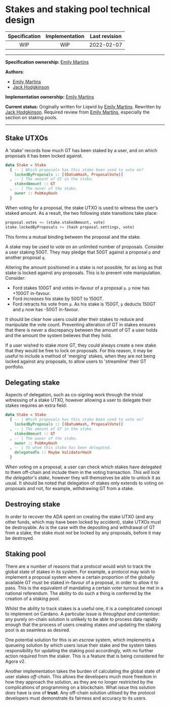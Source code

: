 # Stakes and staking pool technical design

| Specification | Implementation | Last revision |
|:-----------:|:-----------:|:-------------:|
| WIP         |  WIP        | 2022-02-07    |

---

**Specification ownership:** [Emily Martins]

**Authors**:

-   [Emily Martins]
-   [Jack Hodgkinson]

**Implementation ownership:** [Emily Martins]

[Emily Martins]: https://github.com/emiflake

[Jack Hodgkinson]: https://github.com/jhodgdev

**Current status:** Originally written for Liqwid by [Emily Martins]. Rewritten by [Jack Hodgkinson]. Required review from [Emily Martins], especially the section on staking pools.

---

## Stake UTXOs

A 'stake' records how much GT has been staked by a user, and on which proposals it has been locked against.

```haskell
data Stake = Stake
  { -- | Which proposals has this stake been used to vote on?
    lockedByProposals :: [(DatumHash, ProposalVote)]
  , -- | The amount of GT in the stake.
    stakedAmount :: GT
  , -- | The owner of the stake.
    owner :: PubKeyHash
  }
```

When voting for a proposal, the stake UTXO is used to witness the user's staked amount. As a result, the two following state transitions take place:

```haskell
proposal.votes += (stake.stakedAmount, vote)
stake.lockedByProposals += (hash proposal.settings, vote)
```

This forms a mutual binding between the proposal and the stake.

A stake may be used to vote on an unlimited number of proposals. Consider a user staking 50GT. They may pledge that 50GT against a proposal `p` _and_ another proposal `q`.

Altering the amount positioned in a stake is not possible, for as long as that stake is locked against any proposals. This is to prevent vote manipulation. Consider:

-   Ford stakes 100GT and votes in-favour of a proposal `p`. `p` now has +100GT in-favour.
-   Ford _increases_ his stake by 50GT to 150GT.
-   Ford retracts his vote from `p`. As his stake is 150GT, `p` deducts 150GT and `p` now has -50GT in-favour.

It should be clear how users could alter their stakes to reduce and manipulate the vote count. Preventing alteration of GT in stakes ensures that there is never a discrepancy between the amount of GT a user holds and the amount the system believes that they hold.

If a user wished to stake _more_ GT, they could always create a new stake that they would be free to lock on proposals. For this reason, it may be useful to include a method of 'merging' stakes, when they are not being locked against any proposals, to allow users to 'streamline' their GT portfolio.

## Delegating stake

Aspects of delegation, such as co-signing work through the trivial witnessing of a stake UTXO, however allowing a user to delegate their stakes requires an extra field:

```haskell
data Stake = Stake
  { -- | Which proposals has this stake been used to vote on?
    lockedByProposals :: [(DatumHash, ProposalVote)]
  , -- | The amount of GT in the stake.
    stakedAmount :: GT
  , -- | The owner of the stake.
    owner :: PubKeyHash
  , -- | To whom this stake has been delegated.
    delegatedTo :: Maybe ValidatorHash
  }
```

When voting on a proposal, a user can check which stakes have delegated to them off-chain and include them in the voting transaction. _This will lock the delegator's stake_, however they will themselves be able to unlock it as usual. It should be noted that delegation of stakes only extends to voting on proposals and not, for example, withdrawing GT from a stake.

## Destroying stake

In order to recover the ADA spent on creating the stake UTXO (and any other funds, which may have been locked by accident), stake UTXOs must be destroyable. As is the case with the depositing and withdrawal of GT from a stake, the stake must *not* be locked by any proposals, before it may be destroyed.


## Staking pool

There are a number of reasons that a protocol would wish to track the global state of stakes in its system. For example, a protocol may wish to implement a proposal system where a certain proportion of the globally available GT must be staked in-favour of a proposal, in order to allow it to pass. This is the equivalent of mandating a certain voter turnout be met in a national referendum. The ability to do such a thing is conferred by the creation of a _staking pool_.

Whilst the ability to track stakes is a useful one, it is a complicated concept to implement on Cardano. A particular issue is _throughput and contention_: any purely on-chain solution is unlikely to be able to process data rapidly enough that the process of users creating stakes _and_ updating the staking pool is as seamless as desired.

One potential solution for this is an _escrow_ system, which implements a queueing solution by which users issue their stake and the system takes responsibility for updating the staking pool accordingly, with no further action required from the staker. This is a feature that is being considered for Agora v2.

Another implementation takes the burden of calculating the global state of user stakes _off-chain_. This allows the developers much more freedom in how they approach the solution, as they are no longer restricted by the complications of programming on a blockchain. What issue this solution _does_ have is one of **trust**. Any off-chain solution utilised by the protocol developers must demonstrate its fairness and accuracy to its users.
